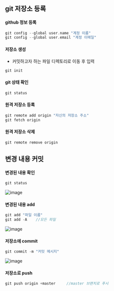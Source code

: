 ## git 저장소 등록
#### github 정보 등록
```c
git config --global user.name "계정 이름"
git config --global user.email "계정 이메일"
```
#### 저장소 생성
* 커밋하고자 하는 파일 디렉토리로 이동 후 입력
```c
git init
```
#### git 상태 확인
```c
git status
```
#### 원격 저장소 등록
```c
git remote add origin "자신의 저장소 주소"
git fetch origin
```
#### 원격 저장소 삭제
```c
git remote remove origin
```
## 변경 내용 커밋
#### 변경된 내용 확인
```c
git status
```
![image](https://user-images.githubusercontent.com/64197428/135056401-89325fda-0eb9-4acd-b9d4-0bfc9fb8b261.png)

#### 변경된 내용 add
```c
git add "파일 이름"
git add -A    //모든 파일
```
![image](https://user-images.githubusercontent.com/64197428/135056479-518d1a41-08f6-451f-bc8d-070d4808343d.png)

#### 저장소에 commit
```c
git commit -m "커밋 메시지"
```
![image](https://user-images.githubusercontent.com/64197428/135056542-d940d5c0-2279-4866-b513-8b0e8f6703cd.png)

#### 저장소로 push
```c
git push origin +master     //master 브랜치로 푸시
```
